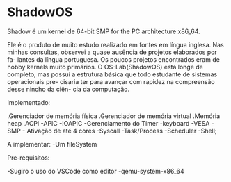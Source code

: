 # ShadowOS
Shadow é um kernel de 64-bit SMP for the PC architecture x86_64.

Ele é o produto de muito estudo realizado em fontes em língua inglesa. Nas
minhas consultas, observei a quase ausência de projetos elaborados por fa-
lantes da língua portuguesa. Os poucos projetos encontrados eram de hobby
kernels muito primários. O OS-Lab(ShadowOS) está longe de completo, mas
possui a estrutura básica que todo estudante de sistemas operacionais pre-
cisaria ter para avançar com rapidez na compreensão desse nincho da ciên-
cia da computação.


Implementado:

.Gerenciador de memória física
.Gerenciador de memória virtual
.Memória heap
.ACPI
-APIC
-IOAPIC
-Gerenciamento do Timer
-keyboard
-VESA
-SMP - Ativação de até 4 cores
-Syscall
-Task/Process
-Scheduler
-Shell;

A implementar:
-Um fileSystem 

Pre-requisitos:

-Sugiro o uso do VSCode como editor
-qemu-system-x86_64

